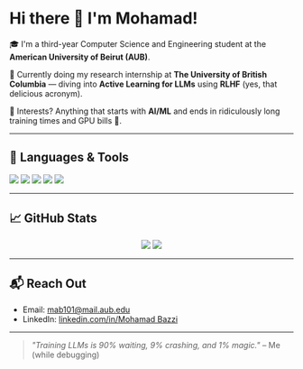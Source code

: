 # Hi there 👋 I'm Mohamad!

🎓 I'm a third-year Computer Science and Engineering student at the **American University of Beirut (AUB)**.

🧠 Currently doing my research internship at **The University of British Columbia** — diving into **Active Learning for LLMs** using **RLHF** (yes, that delicious acronym).

🌟 Interests? Anything that starts with **AI/ML** and ends in ridiculously long training times and GPU bills 💸.

---

## 🔧 Languages & Tools

<p>
  <img src="https://img.shields.io/badge/Python-3670A0?style=for-the-badge&logo=python&logoColor=ffdd54" />
  <img src="https://img.shields.io/badge/TensorFlow-FF6F00?style=for-the-badge&logo=tensorflow&logoColor=white" />
  <img src="https://img.shields.io/badge/PyTorch-EE4C2C?style=for-the-badge&logo=PyTorch&logoColor=white" />
  <img src="https://img.shields.io/badge/Transformers-huggingface-yellow?style=for-the-badge&logo=huggingface&logoColor=white" />
  <img src="https://img.shields.io/badge/GitHub-181717?style=for-the-badge&logo=github&logoColor=white" />
</p>

---

## 📈 GitHub Stats

<p align="center">
  <img src="https://github-readme-stats.vercel.app/api?username=Mohamadbazzy&show_icons=true&theme=radical" />
  <img src="https://streak-stats.demolab.com?user=Moe-Zbeeb&theme=tokyonight&hide_border=true" />
</p>

---

## 📬 Reach Out

- Email: [mab101@mail.aub.edu](mailto:mab101@mail.aub.edu)
- LinkedIn: [linkedin.com/in/Mohamad Bazzi](https://www.linkedin.com/in/mohamad-bazzi-36b329264/)

---

> _"Training LLMs is 90% waiting, 9% crashing, and 1% magic."_ – Me (while debugging)
